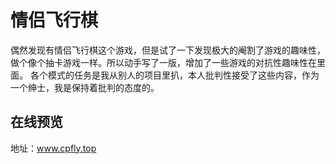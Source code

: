 # 情侣飞行棋
偶然发现有情侣飞行棋这个游戏，但是试了一下发现极大的阉割了游戏的趣味性，做个像个抽卡游戏一样。所以动手写了一版，增加了一些游戏的对抗性趣味性在里面。
各个模式的任务是我从别人的项目里扒，本人批判性接受了这些内容，作为一个绅士，我是保持着批判的态度的。
## 在线预览
地址：www.cpfly.top
